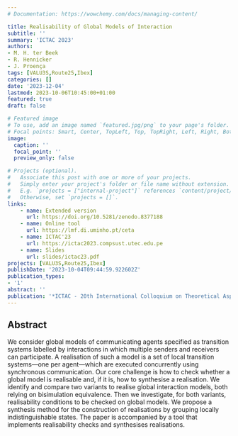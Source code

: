 ```yaml
---
# Documentation: https://wowchemy.com/docs/managing-content/

title: Realisability of Global Models of Interaction
subtitle: ''
summary: 'ICTAC 2023'
authors:
- M. H. ter Beek
- R. Hennicker
- J. Proença
tags: [VALU3S,Route25,Ibex]
categories: []
date: '2023-12-04'
lastmod: 2023-10-06T10:45:00+01:00
featured: true
draft: false

# Featured image
# To use, add an image named `featured.jpg/png` to your page's folder.
# Focal points: Smart, Center, TopLeft, Top, TopRight, Left, Right, BottomLeft, Bottom, BottomRight.
image:
  caption: ''
  focal_point: ''
  preview_only: false

# Projects (optional).
#   Associate this post with one or more of your projects.
#   Simply enter your project's folder or file name without extension.
#   E.g. `projects = ["internal-project"]` references `content/project/deep-learning/index.md`.
#   Otherwise, set `projects = []`.
links:
    - name: Extended version
      url: https://doi.org/10.5281/zenodo.8377188
    - name: Online tool
      url: https://lmf.di.uminho.pt/ceta
    - name: ICTAC'23
      url: https://ictac2023.compsust.utec.edu.pe
    - name: Slides
      url: slides/ictac23.pdf
projects: [VALU3S,Route25,Ibex]
publishDate: '2023-10-04T09:44:59.922602Z'
publication_types:
- '1'
abstract: ''
publication: '*ICTAC - 20th International Colloquium on Theoretical Aspects of Computing, Lima, Peru, December 4-8, 2023, Proceedings*'
---
```


## Abstract

We consider global models of communicating agents specified as transition systems labelled by interactions in which multiple senders and receivers can participate. A realisation of such a model is a set of local transition systems—one per agent—which are executed concurrently using synchronous communication. Our core challenge is how to check whether a global model is realisable and, if it is, how to synthesise a realisation. We identify and compare two variants to realise global interaction models, both relying on bisimulation equivalence. Then we investigate, for both variants, realisability conditions to be checked on global models. We propose a synthesis method for the construction of realisations by grouping locally indistinguishable states. The paper is accompanied by a tool that implements realisability checks and synthesises realisations.
